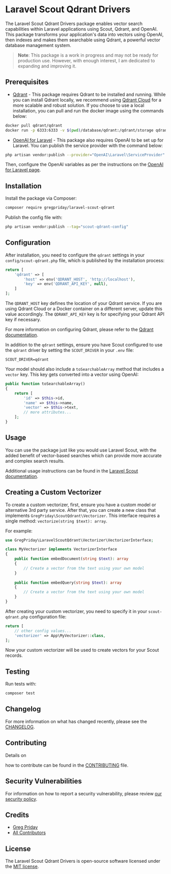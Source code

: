 # Laravel Scout Qdrant Drivers

The Laravel Scout Qdrant Drivers package enables vector search capabilities within Laravel applications using Scout, Qdrant, and OpenAI. This package transforms your application's data into vectors using OpenAI, then indexes and makes them searchable using Qdrant, a powerful vector database management system.

> **Note**: This package is a work in progress and may not be ready for production use. However, with enough interest, I am dedicated to expanding and improving it.

## Prerequisites

- [Qdrant](https://qdrant.tech/documentation/) - This package requires Qdrant to be installed and running. While you can install Qdrant locally, we recommend using [Qdrant Cloud](https://qdrant.tech/documentation/cloud/) for a more scalable and robust solution. If you choose to use a local installation, you can pull and run the docker image using the commands below:

```bash
docker pull qdrant/qdrant
docker run -p 6333:6333 -v $(pwd)/database/qdrant:/qdrant/storage qdrant/qdrant
```

- [OpenAI for Laravel](https://github.com/openai-php/laravel) - This package also requires OpenAI to be set up for Laravel. You can publish the service provider with the command below:

```bash
php artisan vendor:publish --provider="OpenAI\Laravel\ServiceProvider"
```

Then, configure the OpenAI variables as per the instructions on the [OpenAI for Laravel page](https://github.com/openai-php/laravel).

## Installation

Install the package via Composer:

```bash
composer require gregpriday/laravel-scout-qdrant
```

Publish the config file with:

```bash
php artisan vendor:publish --tag="scout-qdrant-config"
```

## Configuration

After installation, you need to configure the `qdrant` settings in your `config/scout-qdrant.php` file, which is published by the installation process:

```php
return [
    'qdrant' => [
        'host' => env('QDRANT_HOST', 'http://localhost'),
        'key' => env('QDRANT_API_KEY', null),
    ]
];
```

The `QDRANT_HOST` key defines the location of your Qdrant service. If you are using Qdrant Cloud or a Docker container on a different server, update this value accordingly. The `QDRANT_API_KEY` key is for specifying your Qdrant API key if necessary.

For more information on configuring Qdrant, please refer to the [Qdrant documentation](https://qdrant.tech/documentation/install/).

In addition to the `qdrant` settings, ensure you have Scout configured to use the `qdrant` driver by setting the `SCOUT_DRIVER` in your `.env` file:

```env
SCOUT_DRIVER=qdrant
```

Your model should also include a `toSearchableArray` method that includes a `vector` key. This key gets converted into a vector using OpenAI:

```php
public function toSearchableArray()
{
    return [
        'id' => $this->id,
        'name' => $this->name,
        'vector' => $this->text,
        // more attributes...
    ];
}
```

## Usage

You can use the package just like you would use Laravel Scout, with the added benefit of vector-based searches which can provide more accurate and complex search results.

Additional usage instructions can be found in the [Laravel Scout documentation](https://laravel.com/docs/scout).

## Creating a Custom Vectorizer

To create a custom vectorizer, first, ensure you have a custom model or alternative 3rd party service. After that, you can create a new class that implements `GregPriday\ScoutQdrant\Vectorizer`. This interface requires a single method: `vectorize(string $text): array`.

For example:

```php
use GregPriday\LaravelScoutQdrant\Vectorizer\VectorizerInterface;

class MyVectorizer implements VectorizerInterface
{
    public function embedDocument(string $text): array
    {
        // Create a vector from the text using your own model
    }
    
    public function embedQuery(string $text): array
    {
        // Create a vector from the text using your own model
    }
}
```

After creating your custom vectorizer, you need to specify it in your `scout-qdrant.php` configuration file:

```php
return [
    // other config values...
    'vectorizer' => App\MyVectorizer::class,
];
```

Now your custom vectorizer will be used to create vectors for your Scout records.

## Testing

Run tests with:

```bash
composer test
```

## Changelog

For more information on what has changed recently, please see the [CHANGELOG](CHANGELOG.md).

## Contributing

Details on

how to contribute can be found in the [CONTRIBUTING](CONTRIBUTING.md) file.

## Security Vulnerabilities

For information on how to report a security vulnerability, please review [our security policy](../../security/policy).

## Credits

- [Greg Priday](https://github.com/gregpriday)
- [All Contributors](../../contributors)

## License

The Laravel Scout Qdrant Drivers is open-source software licensed under the [MIT license](LICENSE.md).
